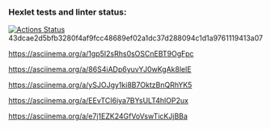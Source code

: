 ### Hexlet tests and linter status:
[![Actions Status](https://github.com/19victoria88n/frontend-project-44/workflows/hexlet-check/badge.svg)](https://github.com/19victoria88n/frontend-project-44/actions)
43dcae2d5bfb3280f4af9fcc48689ef02a1dc37d288094c1d1a9761119413a07

https://asciinema.org/a/1gp5I2sRhs0sOSCnEBT9OgFpc

https://asciinema.org/a/86S4iADp6yuvYJ0wKgAk8lelE

https://asciinema.org/a/ySJOJgy1ki8B7OktzBnQRhYK5

https://asciinema.org/a/EEvTCI6iya7BYsULT4hlOP2ux

https://asciinema.org/a/e7j1EZK24GfVoVswTicKJjBBa
